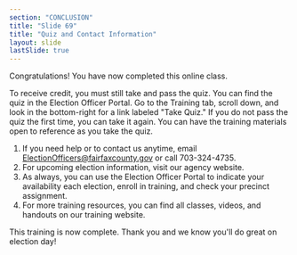 ```yaml
---
section: "CONCLUSION"
title: "Slide 69"
title: "Quiz and Contact Information"
layout: slide
lastSlide: true
---
```


Congratulations! You have now completed this online class.

To receive credit, you must still take and pass the quiz. You can find the quiz in the Election Officer Portal. Go to the Training tab, scroll down, and look in the bottom-right for a link labeled "Take Quiz." If you do not pass the quiz the first time, you can take it again. You can have the training materials open to reference as you take the quiz.

1. If you need help or to contact us anytime, email ElectionOfficers@fairfaxcounty.gov or call 703-324-4735.
2. For upcoming election information, visit our agency website.
3. As always, you can use the Election Officer Portal to indicate your availability each election, enroll in training, and check your precinct assignment.
4. For more training resources, you can find all classes, videos, and handouts on our training website.

This training is now complete. Thank you and we know you'll do great on election day!